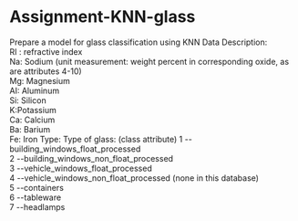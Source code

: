 # Assignment-KNN-glass
Prepare a model for glass classification using KNN  Data Description:  
RI : refractive index  
Na: Sodium (unit measurement: weight percent in corresponding oxide, as are attributes 4-10)  
Mg: Magnesium  
AI: Aluminum  
Si: Silicon  
K:Potassium  
Ca: Calcium  
Ba: Barium  
Fe: Iron  Type: Type of glass: (class attribute) 
1 -- building_windows_float_processed  
2 --building_windows_non_float_processed  
3 --vehicle_windows_float_processed  
4 --vehicle_windows_non_float_processed (none in this database)  
5 --containers  
6 --tableware  
7 --headlamps
